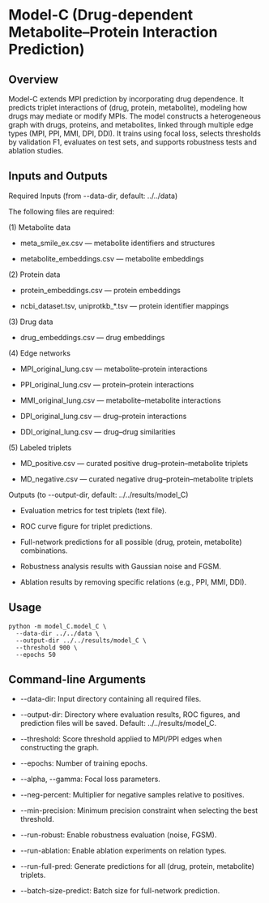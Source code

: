 # Model-C (Drug-dependent Metabolite–Protein Interaction Prediction)

## Overview

Model-C extends MPI prediction by incorporating drug dependence. It predicts triplet interactions of (drug, protein, metabolite), modeling how drugs may mediate or modify MPIs. The model constructs a heterogeneous graph with drugs, proteins, and metabolites, linked through multiple edge types (MPI, PPI, MMI, DPI, DDI). It trains using focal loss, selects thresholds by validation F1, evaluates on test sets, and supports robustness tests and ablation studies.

## Inputs and Outputs
Required Inputs (from --data-dir, default: ../../data)

The following files are required:

(1) Metabolite data

* meta_smile_ex.csv — metabolite identifiers and structures

* metabolite_embeddings.csv — metabolite embeddings

(2) Protein data

* protein_embeddings.csv — protein embeddings

* ncbi_dataset.tsv, uniprotkb_*.tsv — protein identifier mappings

(3) Drug data

* drug_embeddings.csv — drug embeddings

(4) Edge networks

* MPI_original_lung.csv — metabolite–protein interactions

* PPI_original_lung.csv — protein–protein interactions

* MMI_original_lung.csv — metabolite–metabolite interactions

* DPI_original_lung.csv — drug–protein interactions

* DDI_original_lung.csv — drug–drug similarities

(5) Labeled triplets

* MD_positive.csv — curated positive drug–protein–metabolite triplets

* MD_negative.csv — curated negative drug–protein–metabolite triplets

Outputs (to --output-dir, default: ../../results/model_C)

* Evaluation metrics for test triplets (text file).

* ROC curve figure for triplet predictions.

* Full-network predictions for all possible (drug, protein, metabolite) combinations.

* Robustness analysis results with Gaussian noise and FGSM.

* Ablation results by removing specific relations (e.g., PPI, MMI, DDI).

## Usage

    python -m model_C.model_C \
      --data-dir ../../data \
      --output-dir ../../results/model_C \
      --threshold 900 \
      --epochs 50

## Command-line Arguments

* --data-dir: Input directory containing all required files.

* --output-dir: Directory where evaluation results, ROC figures, and prediction files will be saved. Default: ../../results/model_C.

* --threshold: Score threshold applied to MPI/PPI edges when constructing the graph.

* --epochs: Number of training epochs.

* --alpha, --gamma: Focal loss parameters.

* --neg-percent: Multiplier for negative samples relative to positives.

* --min-precision: Minimum precision constraint when selecting the best threshold.

* --run-robust: Enable robustness evaluation (noise, FGSM).

* --run-ablation: Enable ablation experiments on relation types.

* --run-full-pred: Generate predictions for all (drug, protein, metabolite) triplets.

* --batch-size-predict: Batch size for full-network prediction.

